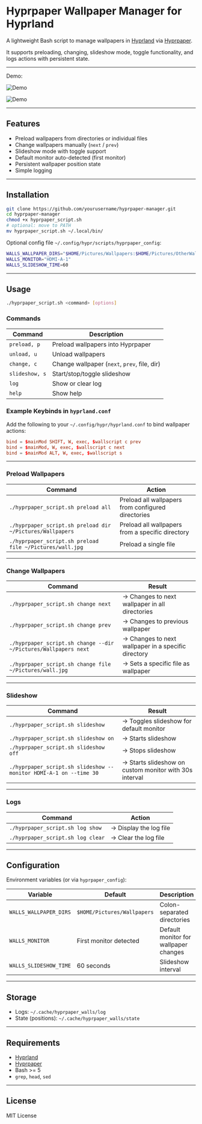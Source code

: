 # Hyprpaper Wallpaper Manager for Hyprland

A lightweight Bash script to manage wallpapers in [Hyprland](https://github.com/hyprwm/Hyprland) via [Hyprpaper](https://github.com/hyprwm/Hyprpaper).  

It supports preloading, changing, slideshow mode, toggle functionality, and logs actions with persistent state.

---

Demo:

![Demo](assets/next,prev.gif)

![Demo](assets/slideshow.gif)

---

## Features

- Preload wallpapers from directories or individual files
- Change wallpapers manually (`next` / `prev`)
- Slideshow mode with toggle support
- Default monitor auto-detected (first monitor)
- Persistent wallpaper position state
- Simple logging

---

## Installation

```bash
git clone https://github.com/yourusername/hyprpaper-manager.git
cd hyprpaper-manager
chmod +x hyprpaper_script.sh
# optional: move to PATH
mv hyprpaper_script.sh ~/.local/bin/
```

Optional config file `~/.config/hypr/scripts/hyprpaper_config`:

```bash
WALLS_WALLPAPER_DIRS="$HOME/Pictures/Wallpapers:$HOME/Pictures/OtherWallpapers"
WALLS_MONITOR="HDMI-A-1"
WALLS_SLIDESHOW_TIME=60
```

---

## Usage

```bash
./hyprpaper_script.sh <command> [options]
```

### Commands

| Command        | Description |
|----------------|-------------|
| `preload, p`   | Preload wallpapers into Hyprpaper |
| `unload, u`    | Unload wallpapers |
| `change, c`    | Change wallpaper (`next`, `prev`, file, dir) |
| `slideshow, s` | Start/stop/toggle slideshow |
| `log`          | Show or clear log |
| `help`         | Show help |

### Example Keybinds in `hyprland.conf`

Add the following to your `~/.config/hypr/hyprland.conf` to bind wallpaper actions:

```conf
bind = $mainMod SHIFT, W, exec, $wallscript c prev
bind = $mainMod, W, exec, $wallscript c next
bind = $mainMod ALT, W, exec, $wallscript s
```

---

### Preload Wallpapers

| Command | Action |
|---------|--------|
| `./hyprpaper_script.sh preload all` | Preload all wallpapers from configured directories |
| `./hyprpaper_script.sh preload dir ~/Pictures/Wallpapers` | Preload all wallpapers from a specific directory |
| `./hyprpaper_script.sh preload file ~/Pictures/wall.jpg` | Preload a single file |

---

### Change Wallpapers

| Command | Result |
|---------|--------|
| `./hyprpaper_script.sh change next` | → Changes to next wallpaper in all directories |
| `./hyprpaper_script.sh change prev` | → Changes to previous wallpaper |
| `./hyprpaper_script.sh change --dir ~/Pictures/Wallpapers next` | → Changes to next wallpaper in a specific directory |
| `./hyprpaper_script.sh change file ~/Pictures/wall.jpg` | → Sets a specific file as wallpaper |

---

### Slideshow

| Command | Result |
|---------|--------|
| `./hyprpaper_script.sh slideshow` | → Toggles slideshow for default monitor |
| `./hyprpaper_script.sh slideshow on` | → Starts slideshow |
| `./hyprpaper_script.sh slideshow off` | → Stops slideshow |
| `./hyprpaper_script.sh slideshow --monitor HDMI-A-1 on --time 30` | → Starts slideshow on custom monitor with 30s interval |

---

### Logs

| Command | Action |
|---------|--------|
| `./hyprpaper_script.sh log show` | → Display the log file |
| `./hyprpaper_script.sh log clear` | → Clear the log file |

---

## Configuration

Environment variables (or via `hyprpaper_config`):

| Variable | Default | Description |
|----------|---------|-------------|
| `WALLS_WALLPAPER_DIRS` | `$HOME/Pictures/Wallpapers` | Colon-separated directories |
| `WALLS_MONITOR`        | First monitor detected | Default monitor for wallpaper changes |
| `WALLS_SLIDESHOW_TIME` | 60 seconds | Slideshow interval |

---

## Storage

- Logs: `~/.cache/hyprpaper_walls/log`
- State (positions): `~/.cache/hyprpaper_walls/state`

---

## Requirements

- [Hyprland](https://github.com/hyprwm/Hyprland)  
- [Hyprpaper](https://github.com/hyprwm/Hyprpaper)  
- Bash >= 5  
- `grep`, `head`, `sed`

---

## License

MIT License
